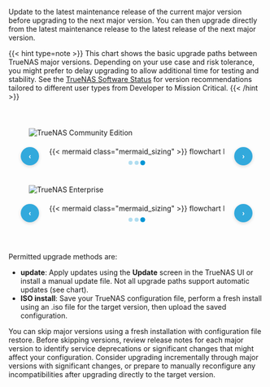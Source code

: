 &NewLine;

<style>
/* Custom CSS to override Mermaid background color */
#scale-upgrade-paths .mermaid {
    background-color: inherit;
}

/* Logo visibility for light/dark modes */
/* Default light mode */
.dark-mode-logo { display: none !important; }
.light-mode-logo { display: block !important; }

/* Manual dark mode selection */
:root[color-theme="dark"] .light-mode-logo { display: none !important; }
:root[color-theme="dark"] .dark-mode-logo { display: block !important; }

/* Manual light mode selection */
:root[color-theme="light"] .dark-mode-logo { display: none !important; }
:root[color-theme="light"] .light-mode-logo { display: block !important; }

/* System preference fallback */
@media (prefers-color-scheme: dark) {
    :root:not([color-theme]) .light-mode-logo { display: none !important; }
    :root:not([color-theme]) .dark-mode-logo { display: block !important; }
}

@media (prefers-color-scheme: light) {
    :root:not([color-theme]) .dark-mode-logo { display: none !important; }
    :root:not([color-theme]) .light-mode-logo { display: block !important; }
}

/* Enhanced scroll container with navigation controls */
.scroll-wrapper {
    position: relative;
    width: calc(100% - 80px); /* Leave space for arrows (40px each side) */
    margin: 0 40px; /* Center the container with arrow space */
}

.scroll-container {
    overflow-x: auto;
    white-space: nowrap;
    width: 100%;
    cursor: grab;
    user-select: none;
    position: relative;
    scroll-behavior: smooth;
}

.scroll-container:active {
    cursor: grabbing;
}

.scroll-container:hover {
    background: rgba(0, 149, 213, 0.02);
    border-radius: 8px;
    transition: background-color 0.2s ease;
}

/* Hide scrollbars completely for clean dot-only navigation */
.scroll-container::-webkit-scrollbar {
  display: none;
}

.scroll-container {
  -ms-overflow-style: none;  /* Internet Explorer 10+ */
  scrollbar-width: none;  /* Firefox */
}

/* Navigation arrows - always visible for discoverability */
.scroll-nav {
    position: absolute;
    top: 50%;
    transform: translateY(-50%);
    background: rgba(0, 149, 213, 0.8);
    color: white;
    border: none;
    width: 36px;
    height: 36px;
    border-radius: 50%;
    cursor: pointer;
    z-index: 20;
    opacity: 1; /* Always visible */
    transition: all 0.2s ease;
    display: flex;
    align-items: center;
    justify-content: center;
    font-size: 14px;
    font-weight: bold;
    box-shadow: 0 2px 6px rgba(0, 0, 0, 0.15);
}

.scroll-nav:hover {
    background: rgba(0, 149, 213, 1);
    transform: translateY(-50%) scale(1.1);
    box-shadow: 0 4px 12px rgba(0, 0, 0, 0.25);
}

.scroll-nav:active {
    transform: translateY(-50%) scale(0.95);
}

.scroll-nav-left {
    left: -3.5rem; /* Closer to the edge, further from container */
}

.scroll-nav-right {
    right: -3.5rem; /* Closer to the edge, further from container */
}

/* Hide arrows when at scroll boundaries */
.scroll-nav.hidden {
    opacity: 0 !important;
    pointer-events: none;
}

/* Edge fade gradients - positioned relative to the scroll wrapper */
.scroll-wrapper::before,
.scroll-wrapper::after {
    content: '';
    position: absolute;
    top: 0;
    bottom: 0;
    width: 40px;
    pointer-events: none;
    z-index: 5;
    transition: opacity 0.3s ease;
}

.scroll-wrapper::before {
    left: 0;
    background: linear-gradient(to right, var(--card-background) 0%, transparent 100%);
}

.scroll-wrapper::after {
    right: 0;
    background: linear-gradient(to left, var(--card-background) 0%, transparent 100%);
}

/* Hide gradients at scroll boundaries */
.scroll-wrapper.at-start::before {
    opacity: 0;
}

.scroll-wrapper.at-end::after {
    opacity: 0;
}

/* Scroll position indicator */
.scroll-indicator {
    display: flex;
    justify-content: center;
    align-items: center;
    margin-top: 10px;
    gap: 4px;
}

.scroll-dot {
    width: 8px;
    height: 8px;
    border-radius: 50%;
    background: rgba(0, 149, 213, 0.3);
    transition: all 0.3s ease;
    cursor: pointer;
}

.scroll-dot.active {
    background: #0095d5;
    transform: scale(1.2);
}

.scroll-dot:hover {
    background: #0071a2;
    transform: scale(1.1);
}

.chart-wrapper {
    display: inline-block;
    width: 1400px; /* Force fixed width instead of min-width */
}

/* Make sure the SVG fills the wrapper */
.chart-wrapper svg {
    width: 100% !important;
    max-width: none !important;
    min-width: 1400px;
}
</style>

Update to the latest maintenance release of the current major version before upgrading to the next major version.
You can then upgrade directly from the latest maintenance release to the latest release of the next major version.

{{< hint type=note >}}
This chart shows the basic upgrade paths between TrueNAS major versions.
Depending on your use case and risk tolerance, you might prefer to delay upgrading to allow additional time for testing and stability.
See the <a href="https://www.truenas.com/docs/softwarestatus/#which-truenas-version-is-recommended" target="_blank">TrueNAS Software Status</a> for version recommendations tailored to different user types from Developer to Mission Critical.
{{< /hint >}}

<div class="section-box" id="scale-upgrade-paths" style="padding: 0 40px 40px 40px; margin-bottom: 20px;">
    <div class="upgrade-paths-container">
      <img src="/images/truenas-community-edition-logo-blue.png" class="light-mode-logo" style="box-shadow: none; max-width: 225px; padding-bottom: 20px; padding-top: 40px;" title="TrueNAS Community Edition" alt="TrueNAS Community Edition">
      <img src="/images/truenas-community-edition-logo-white.png" class="dark-mode-logo" style="box-shadow: none; max-width: 225px; padding-bottom: 20px; padding-top: 40px; display: none;" title="TrueNAS Community Edition" alt="TrueNAS Community Edition">
      <div class="scroll-wrapper">
        <button class="scroll-nav scroll-nav-left" aria-label="Scroll left" title="Scroll left">‹</button>
        <button class="scroll-nav scroll-nav-right" aria-label="Scroll right" title="Scroll right">›</button>
        <div class="scroll-container" id="scrollContainer1">
          <div class="chart-wrapper">
            {{< mermaid class="mermaid_sizing" >}}
            flowchart LR
              A["11.3-U5"] -->|update| B["12.0-U8.1"]
              B -->|"update / ISO install"| C["13.0-U6.8 / 13.3-U2"]
              C -->|update| G
              C -->|ISO install| I
              D["22.02.4 (Angelfish)"] -->|update| E
              E["22.12.4.2 (Bluefin)"] -->|update| F
              F["23.10.2 (Cobia)"] -->|update| G
              G["24.04.2.5 (Dragonfish)"] -->|update| H
              H["24.10.2.4 (Electric Eel)"] -->|update| I
              I["25.04.2.5 (Fangtooth)"] -->|"update"| J
            J["25.10.0 (Goldeye)"]
            {{< /mermaid >}}
          </div>
        </div>
        <div class="scroll-indicator" id="scrollIndicator1">
          <div class="scroll-dot" data-section="0" title="Beginning"></div>
          <div class="scroll-dot" data-section="1" title="Middle"></div>
          <div class="scroll-dot active" data-section="2" title="Latest versions"></div>
        </div>
      </div>
    </div>
    <div class="upgrade-paths-container">
      <img src="/images/truenas-enterprise-logo-logo-blue.png" class="light-mode-logo" style="box-shadow: none; max-width: 225px; padding-bottom: 20px; padding-top: 40px;" title="TrueNAS Enterprise" alt="TrueNAS Enterprise">
      <img src="/images/truenas-enterprise-logo-logo-white-rgb-900px-w-72ppi.png" class="dark-mode-logo" style="box-shadow: none; max-width: 225px; padding-bottom: 20px; padding-top: 40px; display: none;" title="TrueNAS Enterprise" alt="TrueNAS Enterprise">
      <div class="scroll-wrapper">
        <button class="scroll-nav scroll-nav-left" aria-label="Scroll left" title="Scroll left">‹</button>
        <button class="scroll-nav scroll-nav-right" aria-label="Scroll right" title="Scroll right">›</button>
        <div class="scroll-container" id="scrollContainer2">
          <div class="chart-wrapper">
            {{< mermaid class="mermaid_sizing" >}}
            flowchart LR
              A["11.3-U5"] -->|update| B
              B["12.0-U8.1"] -->|update| C
              C["13.0-U6.8"] -->|ISO install| G
              C -->|update| E
              D["23.10.2 (Cobia)"] -->|update| E
              E["24.04.2.5 (Dragonfish)"]  -->|update| F
              F["24.10.2.4 (Electric Eel)"] -->|update| G
              G["25.04.2.4 (Fangtooth)"] -->|"(anticipated)"| H
            H["25.10 (Goldeye)"]
            {{< /mermaid >}}
          </div>
        </div>
        <div class="scroll-indicator" id="scrollIndicator2">
          <div class="scroll-dot" data-section="0" title="Beginning"></div>
          <div class="scroll-dot" data-section="1" title="Middle"></div>
          <div class="scroll-dot active" data-section="2" title="Latest versions"></div>
        </div>
      </div>
    </div>
</div>

<script>
  // Enhanced scroll functionality - wait for Mermaid to properly render
  document.addEventListener("DOMContentLoaded", function() {
    
    let checkAttempts = 0;
    
    function waitForMermaidAndInitialize() {
      if (checkAttempts >= 15) { // 3 seconds total timeout
        initializeScrollControls();
        return;
      }
      
      // Check if the upgrade-paths tab is currently active
      const upgradePathsTab = document.getElementById('pane-upgrade-paths');
      if (!upgradePathsTab || !upgradePathsTab.classList.contains('active')) {
        // Tab is not active, wait longer
        checkAttempts++;
        setTimeout(waitForMermaidAndInitialize, 300);
        return;
      }
      
      // Find the VISIBLE containers (there might be duplicates)
      const allContainers1 = document.querySelectorAll('[id="scrollContainer1"]');
      const allContainers2 = document.querySelectorAll('[id="scrollContainer2"]');
      
      const container1 = Array.from(allContainers1).find(el => el.offsetParent !== null);
      const container2 = Array.from(allContainers2).find(el => el.offsetParent !== null);
      
      if (container1 && container1.scrollWidth > 0 && 
          container2 && container2.scrollWidth > 0) {
        initializeScrollControls();
      } else {
        checkAttempts++;
        setTimeout(waitForMermaidAndInitialize, 200);
      }
    }
    
    function initializeWhenReady() {
      // Start checking immediately
      waitForMermaidAndInitialize();
    }
    
    // Start initialization
    initializeWhenReady();
    
    // Handle URL hash changes (like when clicking jump buttons or loading with anchor)
    window.addEventListener('hashchange', function() {
      // Small delay to allow tab to become active
      setTimeout(() => {
        checkAttempts = 0;
        waitForMermaidAndInitialize();
      }, 300);
    });
    
    // CRITICAL: Listen for when the upgrade-paths tab specifically becomes active
    const observer = new MutationObserver(function(mutations) {
      mutations.forEach(function(mutation) {
        if (mutation.type === 'attributes' && mutation.attributeName === 'class') {
          const target = mutation.target;
          if (target.id === 'pane-upgrade-paths' && target.classList.contains('active')) {
            // Tab just became active, start initialization
            setTimeout(() => {
              checkAttempts = 0;
              waitForMermaidAndInitialize();
            }, 500); // Extra time for Mermaid to render
          }
        }
      });
    });
    
    // Start observing the upgrade-paths tab pane for class changes
    const upgradePathsPane = document.getElementById('pane-upgrade-paths');
    if (upgradePathsPane) {
      observer.observe(upgradePathsPane, { attributes: true, attributeFilter: ['class'] });
    }
    
    // Also check after a longer delay on initial load to catch tab activation from URL anchor
    setTimeout(() => {
      const container1 = document.getElementById('scrollContainer1');
      const container2 = document.getElementById('scrollContainer2');
      if ((!container1 || container1.scrollWidth === 0) || (!container2 || container2.scrollWidth === 0)) {
        checkAttempts = 0;
        waitForMermaidAndInitialize();
      }
    }, 1000);
    
    // Global function for manual testing
    window.reinitializeScrollControls = function() {
      initializeScrollControls();
    };
    
    // Also listen for tab changes and reinitialize when this tab becomes visible
    function handleTabVisibility() {
      const upgradePathsSection = document.getElementById('scale-upgrade-paths');
      if (upgradePathsSection && upgradePathsSection.offsetParent !== null) {
        // Reset check attempts and try again
        checkAttempts = 0;
        setTimeout(waitForMermaidAndInitialize, 100);
      }
    }
    
    // Listen for tab changes (multiple methods to catch different tab systems)
    document.addEventListener('click', function(e) {
      if (e.target.matches('a[href*="upgrade"], .nav-link, .tab-link, [role="tab"]')) {
        setTimeout(handleTabVisibility, 300);
      }
    });
    
    // Also try intersection observer for when the section becomes visible
    if (typeof IntersectionObserver !== 'undefined') {
      const observer = new IntersectionObserver(function(entries) {
        entries.forEach(entry => {
          if (entry.isIntersecting && entry.intersectionRatio > 0.1) {
            setTimeout(() => {
              const container1 = document.getElementById('scrollContainer1');
              if (container1 && container1.scrollWidth === 0) {
                checkAttempts = 0;
                waitForMermaidAndInitialize();
              }
            }, 200);
          }
        });
      }, { threshold: 0.1 });
      
      const upgradePathsSection = document.getElementById('scale-upgrade-paths');
      if (upgradePathsSection) {
        observer.observe(upgradePathsSection);
      }
    }
    
    // Manual trigger for testing - click anywhere on the upgrade paths section
    document.addEventListener('click', function(e) {
      const upgradePathsSection = document.getElementById('scale-upgrade-paths');
      if (upgradePathsSection && upgradePathsSection.contains(e.target)) {
        const container1 = document.getElementById('scrollContainer1');
        if (container1 && container1.scrollWidth === 0) {
          checkAttempts = 0;
          setTimeout(waitForMermaidAndInitialize, 100);
        }
      }
    });
    
    function initializeScrollControls() {
      // Prevent multiple simultaneous initializations
      if (initializeScrollControls.isInitializing) {
        return;
      }
      initializeScrollControls.isInitializing = true;
      const containerIds = ['scrollContainer1', 'scrollContainer2'];
      
      containerIds.forEach((containerId) => {
        // Find the VISIBLE container with this ID (there might be duplicates)
        const allContainers = document.querySelectorAll(`[id="${containerId}"]`);
        
        // More robust visibility detection
        const container = Array.from(allContainers).find(el => {
          const rect = el.getBoundingClientRect();
          const computedStyle = window.getComputedStyle(el);
          return el.offsetParent !== null && 
                 rect.width > 0 && 
                 rect.height > 0 && 
                 computedStyle.display !== 'none' &&
                 computedStyle.visibility !== 'hidden';
        });
        
        if (!container) {
          return;
        }
        
        const wrapper = container.closest('.scroll-wrapper');
        const leftBtn = wrapper ? wrapper.querySelector('.scroll-nav-left') : null;
        const rightBtn = wrapper ? wrapper.querySelector('.scroll-nav-right') : null;
        const indicatorId = containerId.replace('Container', 'Indicator');
        // Find the VISIBLE indicator that corresponds to this container
        const allIndicators = document.querySelectorAll(`[id="${indicatorId}"]`);
        const indicator = Array.from(allIndicators).find(el => {
          const rect = el.getBoundingClientRect();
          const computedStyle = window.getComputedStyle(el);
          return el.offsetParent !== null && 
                 rect.width > 0 && 
                 rect.height > 0 && 
                 computedStyle.display !== 'none' &&
                 computedStyle.visibility !== 'hidden';
        });
        const dots = indicator ? indicator.querySelectorAll('.scroll-dot') : [];
        

        // Set initial scroll position to rightmost
        if (container.scrollWidth > container.clientWidth) {
          container.scrollLeft = container.scrollWidth - container.clientWidth;
        }
        
        // Update scroll state function
        function updateScrollState() {
          const { scrollLeft, scrollWidth, clientWidth } = container;
          const maxScroll = scrollWidth - clientWidth;
          const scrollPercentage = maxScroll > 0 ? scrollLeft / maxScroll : 0;
          
          // Update wrapper classes for gradients with larger threshold for smaller screens
          if (wrapper) {
            // Use larger threshold (10px) to handle sub-pixel rendering and smaller screens
            const threshold = 10;
            const isAtStart = scrollLeft <= threshold;
            const isAtEnd = scrollLeft >= maxScroll - threshold;
            
            wrapper.classList.toggle('at-start', isAtStart);
            wrapper.classList.toggle('at-end', isAtEnd);
          }
          
          // Update scroll indicators with partial states (multiple dots can be active)
          if (dots.length > 0) {
            // scrollPercentage: 0 = leftmost, 1 = rightmost
            // Allow overlapping ranges for better UX feedback
            const dot0Active = scrollPercentage <= 0.4;  // Beginning: 0-40%
            const dot1Active = scrollPercentage >= 0.2 && scrollPercentage <= 0.8;  // Middle: 20-80%  
            const dot2Active = scrollPercentage >= 0.6;  // Latest: 60-100%
            
            dots[0].classList.toggle('active', dot0Active);
            dots[1].classList.toggle('active', dot1Active);  
            dots[2].classList.toggle('active', dot2Active);
          }
        }

        // Arrow button event handlers
        if (leftBtn) {
          leftBtn.addEventListener('click', function(e) {
            e.preventDefault();
            e.stopPropagation();
            const scrollAmount = container.clientWidth * 0.7;
            container.scrollBy({
              left: -scrollAmount,
              behavior: 'smooth'
            });
            setTimeout(updateScrollState, 100);
          });
        }

        if (rightBtn) {
          rightBtn.addEventListener('click', function(e) {
            e.preventDefault();
            e.stopPropagation();
            const scrollAmount = container.clientWidth * 0.7;
            container.scrollBy({
              left: scrollAmount,
              behavior: 'smooth'
            });
            setTimeout(updateScrollState, 100);
          });
        }

        // Dot click handlers
        dots.forEach((dot, index) => {
          dot.addEventListener('click', function(e) {
            e.preventDefault();
            e.stopPropagation();
            const maxScroll = container.scrollWidth - container.clientWidth;
            const targetScroll = (maxScroll / (dots.length - 1)) * index;
            container.scrollTo({
              left: targetScroll,
              behavior: 'smooth'
            });
            setTimeout(updateScrollState, 100);
          });
        });

        // Scroll event listener - more aggressive updates
        container.addEventListener('scroll', updateScrollState);
        
        // Also listen for any programmatic scroll changes
        const observer = new MutationObserver(() => updateScrollState());
        observer.observe(container, { attributes: true, attributeFilter: ['scrollLeft'] });
        
        // Set up drag scrolling
        setupDragScroll(container);
        
        // Initial state update
        setTimeout(updateScrollState, 100);
      });
      
      // Reset initialization flag
      initializeScrollControls.isInitializing = false;
    }

    // Drag scroll functionality
    function setupDragScroll(container) {
      let isDown = false;
      let startX;
      let scrollLeft;

      container.addEventListener('mousedown', (e) => {
        isDown = true;
        container.style.cursor = 'grabbing';
        startX = e.pageX - container.offsetLeft;
        scrollLeft = container.scrollLeft;
      });

      container.addEventListener('mouseleave', () => {
        isDown = false;
        container.style.cursor = 'grab';
      });

      container.addEventListener('mouseup', () => {
        isDown = false;
        container.style.cursor = 'grab';
      });

      container.addEventListener('mousemove', (e) => {
        if (!isDown) return;
        e.preventDefault();
        const x = e.pageX - container.offsetLeft;
        const walk = (x - startX) * 2;
        container.scrollLeft = scrollLeft - walk;
      });
    }
  });
</script>

Permitted upgrade methods are:

* **update**: Apply updates using the **Update** screen in the TrueNAS UI or install a manual update file.
  Not all upgrade paths support automatic updates (see chart).
* **ISO install**: Save your TrueNAS configuration file, perform a fresh install using an .iso file for the target version, then upload the saved configuration.

You can skip major versions using a fresh installation with configuration file restore.
Before skipping versions, review release notes for each major version to identify service deprecations or significant changes that might affect your configuration.
Consider upgrading incrementally through major versions with significant changes, or prepare to manually reconfigure any incompatibilities after upgrading directly to the target version.
